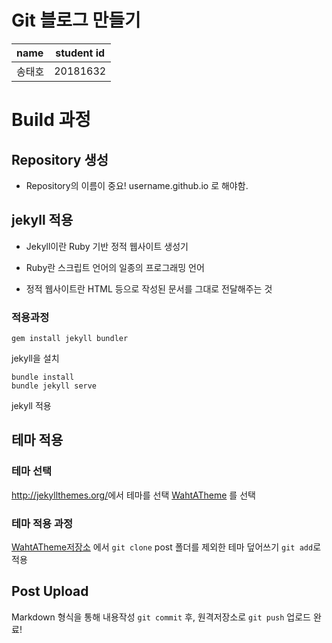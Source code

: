 # Git 블로그 만들기

| name | student id |
|:--------|:--------:|
| 송태호 | 20181632 | 

# Build 과정

## Repository 생성
-  Repository의 이름이 중요! username.github.io 로 해야함.

## jekyll 적용

- Jekyll이란
Ruby 기반 정적 웹사이트 생성기

- Ruby란
스크립트 언어의 일종의 프로그래밍 언어

- 정적 웹사이트란
HTML 등으로 작성된 문서를 그대로 전달해주는 것

### 적용과정

```
gem install jekyll bundler
```
jekyll을 설치

```
bundle install
bundle jekyll serve
```
jekyll 적용

## 테마 적용

### 테마 선택
<http://jekyllthemes.org/>에서 테마를 선택
[WahtATheme](http://jekyllthemes.org/themes/what-a-theme/ "테마") 를 선택

### 테마 적용 과정
[WahtATheme저장소](https://github.com/thedevslot/WhatATheme "테마") 에서 `git clone`
post 폴더를 제외한 테마 덮어쓰기
`git add`로 적용

## Post Upload
Markdown 형식을 통해 내용작성
`git commit` 후, 원격저장소로 `git push`
업로드 완료!